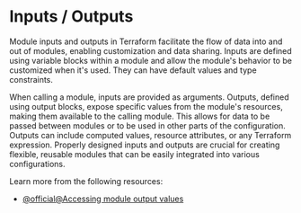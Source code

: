 # Inputs / Outputs

Module inputs and outputs in Terraform facilitate the flow of data into and out of modules, enabling customization and data sharing. Inputs are defined using variable blocks within a module and allow the module's behavior to be customized when it's used. They can have default values and type constraints. 

When calling a module, inputs are provided as arguments. Outputs, defined using output blocks, expose specific values from the module's resources, making them available to the calling module. This allows for data to be passed between modules or to be used in other parts of the configuration. Outputs can include computed values, resource attributes, or any Terraform expression. Properly designed inputs and outputs are crucial for creating flexible, reusable modules that can be easily integrated into various configurations.

Learn more from the following resources:

- [@official@Accessing module output values](https://developer.hashicorp.com/terraform/language/modules/syntax#accessing-module-output-values)